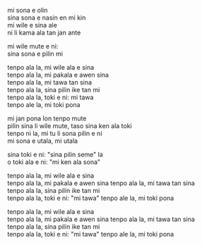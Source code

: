 mi sona e olin  
sina sona e nasin en mi kin  
mi wile e sina ale  
ni li kama ala tan jan ante  
  
mi wile mute e ni:  
sina sona e pilin mi  
  
tenpo ala la, mi wile ala e sina  
tenpo ala la, mi pakala e awen sina  
tenpo ala la, mi tawa tan sina  
tenpo ala la, sina pilin ike tan mi  
tenpo ala la, toki e ni: mi tawa  
tenpo ale la, mi toki pona  

mi jan pona lon tenpo mute  
pilin sina li wile mute, taso sina ken ala toki  
tenpo ni la, mi tu li sona pilin e ni  
mi sona e utala, mi utala  
  
sina toki e ni: "sina pilin seme" la  
o toki ala e ni: "mi ken ala sona"  

tenpo ala la, mi wile ala e sina  
tenpo ala la, mi pakala e awen sina
tenpo ala la, mi tawa tan sina  
tenpo ala la, sina pilin ike tan mi  
tenpo ala la, toki e ni: "mi tawa"
tenpo ale la, mi toki pona  

tenpo ala la, mi wile ala e sina  
tenpo ala la, mi pakala e awen sina
tenpo ala la, mi tawa tan sina  
tenpo ala la, sina pilin ike tan mi  
tenpo ala la, toki e ni: "mi tawa"
tenpo ale la, mi toki pona  
  
